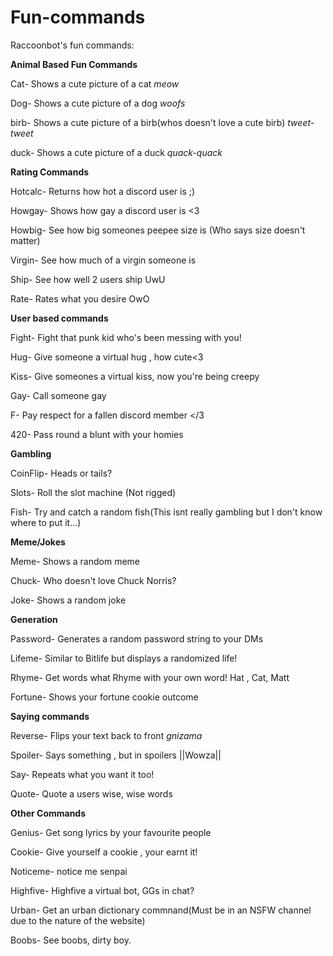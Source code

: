 # Fun-commands


Raccoonbot's fun commands:

**Animal Based Fun Commands**

Cat- Shows a cute picture of a cat *meow*

Dog- Shows a cute picture of a dog *woofs*

birb- Shows a cute picture of a birb(whos doesn't love a cute birb) *tweet-tweet*

duck- Shows a cute picture of a duck *quack-quack*


**Rating Commands**

Hotcalc- Returns how hot a discord user is ;)

Howgay- Shows how gay a discord user is <3

Howbig- See how big someones peepee size is (Who says size doesn't matter)

Virgin- See how much of a virgin someone is

Ship- See how well 2 users ship UwU

Rate- Rates what you desire OwO


**User based commands**

Fight- Fight that punk kid who's been messing with you!

Hug- Give someone a virtual hug , how cute<3

Kiss- Give someones a virtual kiss, now you're being creepy

Gay- Call someone gay

F- Pay respect for a fallen discord member </3

420- Pass round a blunt with your homies


**Gambling**

CoinFlip- Heads or tails?

Slots- Roll the slot machine (Not rigged)

Fish- Try and catch a random fish(This isnt really gambling but I don't know where to put it...)

**Meme/Jokes**

Meme- Shows a random meme

Chuck- Who doesn't love Chuck Norris?

Joke- Shows a random joke


**Generation**

Password- Generates a random password string to your DMs

Lifeme- Similar to Bitlife but displays a randomized life!

Rhyme- Get words what Rhyme with your own word! Hat , Cat, Matt 

Fortune- Shows your fortune cookie outcome


**Saying commands**

Reverse- Flips your text back to front *gnizama*

Spoiler- Says something , but in spoilers ||Wowza||

Say- Repeats what you want it too!

Quote- Quote a users wise, wise words


**Other Commands**

Genius- Get song lyrics by your favourite people

Cookie- Give yourself a cookie , your earnt it!

Noticeme- notice me senpai

Highfive- Highfive a virtual bot, GGs in chat?

Urban- Get an urban dictionary commnand(Must be in an NSFW channel due to the nature of the website)

Boobs- See boobs, dirty boy.
